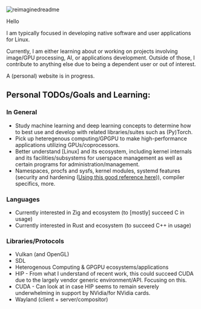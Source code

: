 <img src="https://myreadme.vercel.app/api/embed/tulser?panels=userstatistics,toprepositories,toplanguages,commitgraph" alt="reimaginedreadme" />

Hello

I am typically focused in developing native software and user applications for Linux.

Currently, I am either learning about or working on projects involving image/GPU processing, AI, or applications development. Outside of those, I contribute to anything else due to being a dependent user or out of interest.

A (personal) website is in progress.

## Personal TODOs/Goals and Learning:
### In General
* Study machine learning and deep learning concepts to determine how to best use and develop with related libraries/suites such as (Py)Torch.
* Pick up heteregenous computing/GPGPU to make high-performance applications utilizing GPUs/coprocessors.
* Better understand \[Linux\] and its ecosystem, including kernel internals and its facilities/subsystems for userspace management as well as certain programs for administration/management.
 * Namespaces, procfs and sysfs, kernel modules, systemd features (security and hardening ([Using this good reference here](https://gist.github.com/ageis/f5595e59b1cddb1513d1b425a323db04))), compiler specifics, more.
### Languages
* Currently interested in Zig and ecosystem (to \[mostly\] succeed C in usage)
* Currently interested in Rust and ecosystem (to succeed C++ in usage)
### Libraries/Protocols
* Vulkan (and OpenGL)
* SDL
* Heterogenous Computing & GPGPU ecosystems/applications
 * HIP - From what I understand of recent work, this could succeed CUDA due to the largely vendor generic environment/API. Focusing on this.
 * CUDA - Can look at in case HIP seems to remain severely underwhelming in support by NVidia/for NVidia cards.
* Wayland (client + server/compositor)
